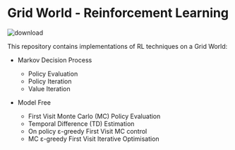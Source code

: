 # Grid World - Reinforcement Learning

![download](https://user-images.githubusercontent.com/71031687/110820315-a5e73e00-8297-11eb-9db5-e2e7a8c2954b.png)

This repository contains implementations of RL techniques on a Grid World:

* Markov Decision Process
  - Policy Evaluation
  - Policy Iteration
  - Value Iteration

* Model Free
  - First Visit Monte Carlo (MC) Policy Evaluation
  - Temporal Difference (TD) Estimation
  - On policy ε-greedy First Visit MC control
  - MC ε-greedy First Visit Iterative Optimisation
